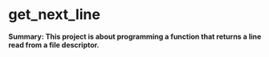 # get_next_line

__Summary: This project is about programming a function that returns a line
read from a file descriptor.__

